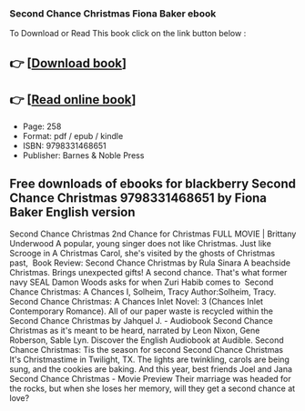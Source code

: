 ### Second Chance Christmas Fiona Baker ebook

To Download or Read This book click on the link button below :

## 👉  [**[Download book](http://get-pdfs.com/download.php?group=book&from=github.com&id=718243&lnk=1061 "Download book")**]

## 👉  [**[Read online book](http://get-pdfs.com/download.php?group=book&from=github.com&id=718243&lnk=1061 "Read online book")**]


* Page: 258
* Format: pdf / epub / kindle
* ISBN: 9798331468651
* Publisher: Barnes &amp; Noble Press



## Free downloads of ebooks for blackberry Second Chance Christmas 9798331468651 by Fiona Baker English version 



 Second Chance Christmas 
 2nd Chance for Christmas FULL MOVIE | Brittany Underwood A popular, young singer does not like Christmas. Just like Scrooge in A Christmas Carol, she&#039;s visited by the ghosts of Christmas past, 
 Book Review: Second Chance Christmas by Rula Sinara A beachside Christmas. Brings unexpected gifts! A second chance. That&#039;s what former navy SEAL Damon Woods asks for when Zuri Habib comes to 
 Second Chance Christmas: A Chances I, Solheim, Tracy Author:Solheim, Tracy. Second Chance Christmas: A Chances Inlet Novel: 3 (Chances Inlet Contemporary Romance). All of our paper waste is recycled within the 
 Second Chance Christmas by Jahquel J. - Audiobook Second Chance Christmas as it&#039;s meant to be heard, narrated by Leon Nixon, Gene Roberson, Sable Lyn. Discover the English Audiobook at Audible.
 Second Chance Christmas: Tis the season for second 
 Second Chance Christmas It&#039;s Christmastime in Twilight, TX. The lights are twinkling, carols are being sung, and the cookies are baking. And this year, best friends Joel and Jana 
 Second Chance Christmas - Movie Preview Their marriage was headed for the rocks, but when she loses her memory, will they get a second chance at love?





